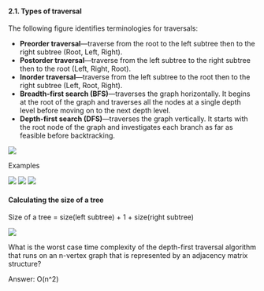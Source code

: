 #### 2.1. Types of traversal

The following figure identifies terminologies for traversals:

- **Preorder traversal**—traverse from the root to the left subtree then to the right subtree (Root, Left, Right).
- **Postorder traversal**—traverse from the left subtree to the right subtree then to the root (Left, Right, Root).
- **Inorder traversal**—traverse from the left subtree to the root then to the right subtree (Left, Root, Right).
- **Breadth-first search (BFS)**—traverses the graph horizontally. It begins at the root of the graph and traverses all the nodes at a single depth level before moving on to the next depth level.
- **Depth-first search (DFS)**—traverses the graph vertically. It starts with the root node of the graph and investigates each branch as far as feasible before backtracking.

![](../../../../meri-public/garden/5578396b58e1fa374ddf2bafa6faf96a.png)

Examples

![](../../../../meri-public/garden/d147c59c368bf8590f549fb7c5491a19.png)
![](../../../../meri-public/garden/71d26db32f327fad5de0a3921dd821df.png)
![](../../../../meri-public/garden/b2d5c6bd6748d9cc8d4c1935abd1d86a.png)

#### Calculating the size of a tree

Size of a tree = size(left subtree) + 1 + size(right subtree)

![](../../../../meri-public/garden/083b068b72167f6ca867b627c2a0be59.png)

What is the worst case time complexity of the depth-first traversal algorithm that runs on an n-vertex graph that is represented by an adjacency matrix structure?

Answer: O(n^2)